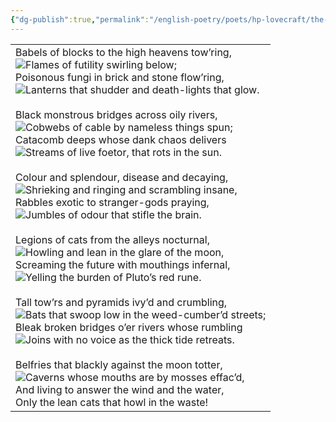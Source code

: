 ```yaml
---
{"dg-publish":true,"permalink":"/english-poetry/poets/hp-lovecraft/the-cats/"}
---
```



|                                                                                                                                                                                                                                                                                                                                                                                                                                                                                                                                                                                                                                                                                                                                                                                                                                                                                                                                                                                                                                                                                                                                                                                                                                                                                                                                                                                                                                                                                                                                                                                                                                                                                                                                                                                                                                                      |
| ---------------------------------------------------------------------------------------------------------------------------------------------------------------------------------------------------------------------------------------------------------------------------------------------------------------------------------------------------------------------------------------------------------------------------------------------------------------------------------------------------------------------------------------------------------------------------------------------------------------------------------------------------------------------------------------------------------------------------------------------------------------------------------------------------------------------------------------------------------------------------------------------------------------------------------------------------------------------------------------------------------------------------------------------------------------------------------------------------------------------------------------------------------------------------------------------------------------------------------------------------------------------------------------------------------------------------------------------------------------------------------------------------------------------------------------------------------------------------------------------------------------------------------------------------------------------------------------------------------------------------------------------------------------------------------------------------------------------------------------------------------------------------------------------------------------------------------------------------- |
| Babels of blocks to the high heavens tow’ring,  <br>![](https://www.hplovecraft.com/pics/PixelClear.gif)Flames of futility swirling below;  <br>Poisonous fungi in brick and stone flow’ring,  <br>![](https://www.hplovecraft.com/pics/PixelClear.gif)Lanterns that shudder and death-lights that glow.  <br>  <br>Black monstrous bridges across oily rivers,  <br>![](https://www.hplovecraft.com/pics/PixelClear.gif)Cobwebs of cable by nameless things spun;  <br>Catacomb deeps whose dank chaos delivers  <br>![](https://www.hplovecraft.com/pics/PixelClear.gif)Streams of live foetor, that rots in the sun.  <br>  <br>Colour and splendour, disease and decaying,  <br>![](https://www.hplovecraft.com/pics/PixelClear.gif)Shrieking and ringing and scrambling insane,  <br>Rabbles exotic to stranger-gods praying,  <br>![](https://www.hplovecraft.com/pics/PixelClear.gif)Jumbles of odour that stifle the brain.  <br>  <br>Legions of cats from the alleys nocturnal,  <br>![](https://www.hplovecraft.com/pics/PixelClear.gif)Howling and lean in the glare of the moon,  <br>Screaming the future with mouthings infernal,  <br>![](https://www.hplovecraft.com/pics/PixelClear.gif)Yelling the burden of Pluto’s red rune.  <br>  <br>Tall tow’rs and pyramids ivy’d and crumbling,  <br>![](https://www.hplovecraft.com/pics/PixelClear.gif)Bats that swoop low in the weed-cumber’d streets;  <br>Bleak broken bridges o’er rivers whose rumbling  <br>![](https://www.hplovecraft.com/pics/PixelClear.gif)Joins with no voice as the thick tide retreats.  <br>  <br>Belfries that blackly against the moon totter,  <br>![](https://www.hplovecraft.com/pics/PixelClear.gif)Caverns whose mouths are by mosses effac’d,  <br>And living to answer the wind and the water,  <br>Only the lean cats that howl in the waste! |
